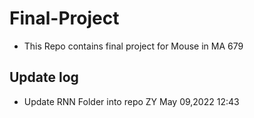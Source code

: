 # Final-Project
  - This Repo contains final project for Mouse in MA 679

## Update log
  - Update RNN Folder into repo ZY May 09,2022 12:43
